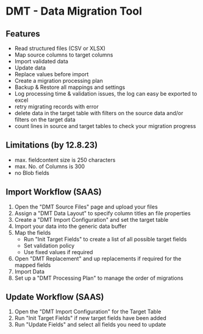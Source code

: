 # DMT - Data Migration Tool #

## Features ##
- Read structured files (CSV or XLSX)
- Map source columns to target columns
- Import validated data
- Update data
- Replace values before import
- Create a migration processing plan
- Backup & Restore all mappings and settings
- Log processing time & validation issues, the log can easy be exported to excel
- retry migrating records with error
- delete data in the target table with filters on the source data and/or filters on the target data
- count lines in source and target tables to check your migration progress

## Limitations (by 12.8.23) ##
- max. fieldcontent size is 250 characters
- max. No. of Columns is 300
- no Blob fields

## Import Workflow (SAAS) ##
1. Open the "DMT Source Files" page and upload your files
2. Assign a "DMT Data Layout" to specify column titles an file properties
3. Create a "DMT Import Configuration" and set the target table
4. Import your data into the generic data buffer
5. Map the fields
    - Run "Init Target Fields" to create a list of all possible target fields
    - Set validation policy
    - Use fixed values if required 
6. Open "DMT Replacement" and up replacements if required for the mapped fields
7. Import Data
8. Set up a "DMT Processing Plan" to manage the order of migrations


## Update Workflow (SAAS) ##
1. Open the "DMT Import Configuration" for the Target Table
2. Run "Init Target Fields" if new target fields have been added
3. Run "Update Fields" and select all fields you need to update

